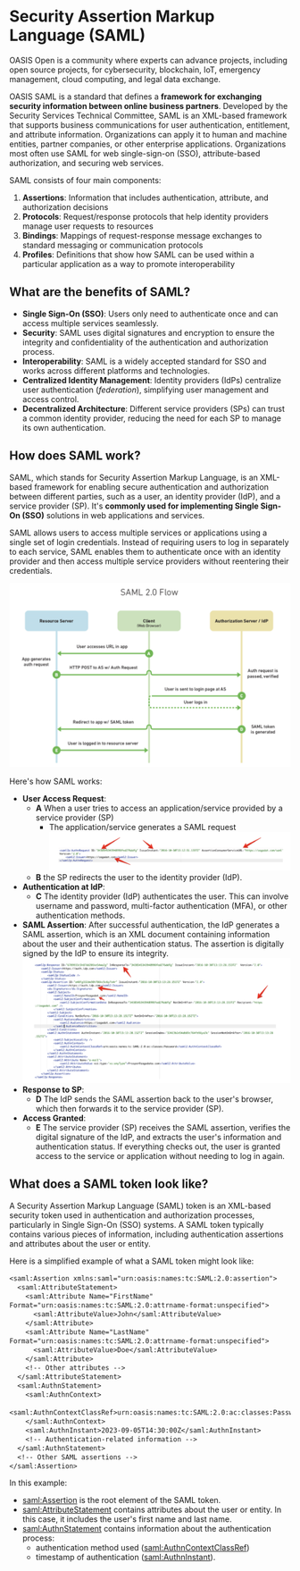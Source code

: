 # Security Assertion Markup Language (SAML)
OASIS Open is a community where experts can advance projects, including open source projects, for cybersecurity, blockchain, IoT, emergency management, cloud computing, and legal data exchange.

OASIS SAML is a standard that defines a **framework for exchanging security information between online business partners**. Developed by the Security Services Technical Committee, SAML is an XML-based framework that supports business communications for user authentication, entitlement, and attribute information. Organizations can apply it to human and machine entities, partner companies, or other enterprise applications. Organizations most often use SAML for web single-sign-on (SSO), attribute-based authorization, and securing web services.

SAML consists of four main components:
1. **Assertions**: Information that includes authentication, attribute, and authorization decisions
2. **Protocols**: Request/response protocols that help identity providers manage user requests to resources
3. **Bindings**: Mappings of request-response message exchanges to standard messaging or communication protocols
4. **Profiles**: Definitions that show how SAML can be used within a particular application as a way to promote interoperability

## What are the benefits of SAML?

- **Single Sign-On (SSO)**: Users only need to authenticate once and can access multiple services seamlessly.
- **Security**: SAML uses digital signatures and encryption to ensure the integrity and confidentiality of the authentication and authorization process.
- **Interoperability**: SAML is a widely accepted standard for SSO and works across different platforms and technologies.
- **Centralized Identity Management**: Identity providers (IdPs) centralize user authentication (_federation_), simplifying user management and access control.
- **Decentralized Architecture**: Different service providers (SPs) can trust a common identity provider, reducing the need for each SP to manage its own authentication.


## How does SAML work?
SAML, which stands for Security Assertion Markup Language, is an XML-based framework for enabling secure authentication and authorization 
between different parties, such as a user, an identity provider (IdP), and a service provider (SP). It's **commonly used for implementing 
Single Sign-On (SSO)** solutions in web applications and services.

SAML allows users to access multiple services or applications using a single set of login credentials. Instead of requiring users to 
log in separately to each service, SAML enables them to authenticate once with an identity provider and then access multiple service 
providers without reentering their credentials.

![SAML Flow Diagram](/images/saml.png)

Here's how SAML works:

- **User Access Request**:
  - **A** When a user tries to access an application/service provided by a service provider (SP)
    - The application/service generates a SAML request
      ![SAML Request](/images/SAML-request.png)
  - **B** the SP redirects the user to the identity provider (IdP).
- **Authentication at IdP**:
  - **C** The identity provider (IdP) authenticates the user. This can involve username and password, multi-factor authentication (MFA), or other authentication methods.
- **SAML Assertion**: After successful authentication, the IdP generates a SAML assertion, which is an XML document containing information about the user and their authentication status. The assertion is digitally signed by the IdP to ensure its integrity.
  ![SAML Response](/images/SAML-response.png)
- **Response to SP**:
  - **D** The IdP sends the SAML assertion back to the user's browser, which then forwards it to the service provider (SP).
- **Access Granted**:
  - **E** The service provider (SP) receives the SAML assertion, verifies the digital signature of the IdP, and extracts the user's information and authentication status. If everything checks out, the user is granted access to the service or application without needing to log in again.



## What does a SAML token look like?
A Security Assertion Markup Language (SAML) token is an XML-based security token used in authentication and authorization processes, particularly in Single Sign-On (SSO) systems. A SAML token typically contains various pieces of information, including authentication assertions and attributes about the user or entity.

Here is a simplified example of what a SAML token might look like:
```
<saml:Assertion xmlns:saml="urn:oasis:names:tc:SAML:2.0:assertion">
  <saml:AttributeStatement>
    <saml:Attribute Name="FirstName" Format="urn:oasis:names:tc:SAML:2.0:attrname-format:unspecified">
      <saml:AttributeValue>John</saml:AttributeValue>
    </saml:Attribute>
    <saml:Attribute Name="LastName" Format="urn:oasis:names:tc:SAML:2.0:attrname-format:unspecified">
      <saml:AttributeValue>Doe</saml:AttributeValue>
    </saml:Attribute>
    <!-- Other attributes -->
  </saml:AttributeStatement>
  <saml:AuthnStatement>
    <saml:AuthnContext>
      <saml:AuthnContextClassRef>urn:oasis:names:tc:SAML:2.0:ac:classes:Password</saml:AuthnContextClassRef>
    </saml:AuthnContext>
    <saml:AuthnInstant>2023-09-05T14:30:00Z</saml:AuthnInstant>
    <!-- Authentication-related information -->
  </saml:AuthnStatement>
  <!-- Other SAML assertions -->
</saml:Assertion>
```

In this example:

- <saml:Assertion> is the root element of the SAML token.
- <saml:AttributeStatement> contains attributes about the user or entity. In this case, it includes the user's first name and last name.
- <saml:AuthnStatement> contains information about the authentication process:
  - authentication method used (<saml:AuthnContextClassRef>)
  - timestamp of authentication (<saml:AuthnInstant>).


